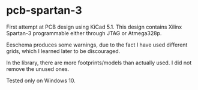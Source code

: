 # pcb-spartan-3
First attempt at PCB design using KiCad 5.1. This design contains Xilinx Spartan-3 programmable either through JTAG or Atmega328p.

Eeschema produces some warnings, due to the fact I have used different grids, which I learned later to be discouraged.

In the library, there are more footprints/models than actually used. I did not remove the unused ones.

Tested only on Windows 10.
